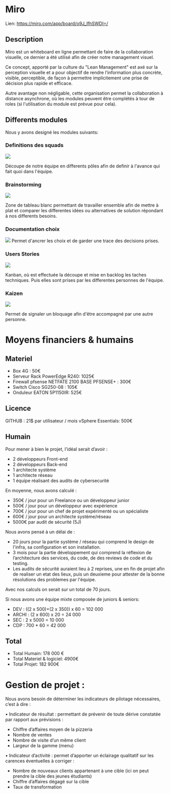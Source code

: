 # Miro
Lien: https://miro.com/app/board/o9J_lfhSWDI=/

## Description

Miro est un whiteboard en ligne permettant de faire de la collaboration visuelle, ce dernier a été utilisé afin de créer notre management visuel.

Ce concept, apporté par la culture du "Lean Management" est axé sur la perception visuelle et a pour objectif de rendre l’information plus concrète, visible, perceptible, de façon à permettre implicitement une prise de décision plus rapide et efficace.

Autre avantage non négligable, cette organisation permet la collaboration à distance asynchrone, où les modules peuvent être complétés à tour de roles (si l'utilisation du module est prévue pour cela).

## Differents modules
Nous y avons designé les modules suivants:

### Definitions des squads
![](img/squad.JPG)

Découpe de notre équipe en differents pôles afin de definir à l'avance qui fait quoi dans l'équipe.

### Brainstorming
![](img/brainstorming.JPG)

Zone de tableau blanc permettant de travailler ensemble afin de mettre à plat et comparer les differentes idées ou alternatives de solution répondant à nos differents besoins.

### Documentation choix
![](img/doc.JPG)
Permet d'ancrer les choix et de garder une trace des decisions prises.

### Users Stories
![](img/us.JPG)

Kanban, où est effectuée la découpe et mise en backlog les taches techniques. Puis elles sont prises par les differentes personnes de l'équipe.

### Kaizen
![](img/kaizen.JPG)

Permet de signaler un bloquage afin d'être accompagné par une autre personne.

# Moyens financiers & humains

## Materiel

+ Box 4G : 50€
+ Serveur Rack PowerEdge R240: 1025€
+ Firewall pfsense NETFATE 2100 BASE PFSENSE+ : 300€
+ Switch Cisco SG250-08 : 105€
+ Onduleur EATON 5P1150IR: 525€

## Licence

GITHUB : 21$ par utilisateur / mois
vSphere Essentials: 500€

## Humain

Pour mener à bien le projet, l’idéal serait d’avoir :

+	2 développeurs Front-end
+	2 développeurs Back-end
+	1 architecte système
+	1 architecte réseau
+	1 équipe réalisant des audits de cybersecurité

En moyenne, nous avons calculé :
+	350€ / jour pour un Freelance ou un développeur junior
+	500€ / jour pour un développeur avec expérience
+	700€ / jour pour un chef de projet expérimenté ou un spécialiste
+	600€ / jour pour un architecte système/réseau
+	5000€ par audit de sécurité (5J)

Nous avons pensé à un délai de :
+ 20 jours pour la partie système / réseau qui comprend le design de l'infra, sa configuration et son installation.
+	3 mois pour la partie développement qui comprend la réflexion de l’architecture des services, du code, de des reviews de code et du testing.
+	Les audits de sécurité auraient lieu à 2 reprises, une en fin de projet afin de realiser un etat des lieux, puis un deuxieme pour attester de la bonne résolutions des problemes par l'équipe.

Avec nos calculs on serait sur un total de 70 jours.

Si nous avons une équipe mixte composée de juniors & seniors:
+	DEV : ((2 x 500)+(2 x 350)) x 60  = 102 000
+	ARCHI : (2 x 600) x 20 = 24 000
+	SEC : 2 x 5000 = 10 000
+ CDP : 700 * 60 = 42 000

## Total
+ Total Humain: 178 000 €
+ Total Materiel & logiciel: 4900€
+ Total Projet: 182 900€
# Gestion de projet :

Nous avons besoin de déterminer les indicateurs de pilotage nécessaires, c’est à dire :

•	Indicateur de résultat : permettant de prévenir de toute dérive constatée par rapport aux prévisions : 
+ Chiffre d’affaires moyen de la pizzeria
+ Nombre de ventes
+ Nombre de visite d’un même client
+ Largeur de la gamme (menu)

•	Indicateur d’activité : permet d’apporter un éclairage qualitatif sur les carences éventuelles à corriger :
+ Nombre de nouveaux clients appartenant à une cible (ici on peut prendre la cible des jeunes étudiants)
+ Chiffre d’affaires dégagé sur la cible
+ Taux de transformation